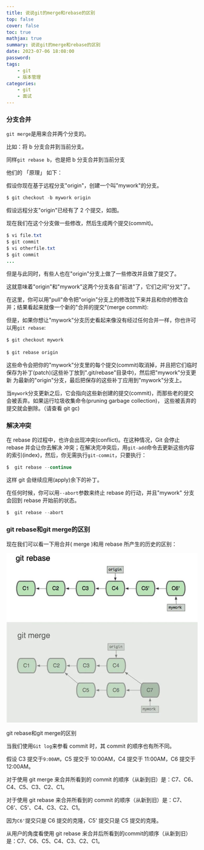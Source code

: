 ```yaml
---
title: 说说git的merge和rebase的区别
top: false
cover: false
toc: true
mathjax: true
summary: 说说git的merge和rebase的区别
date: 2023-07-06 18:08:00
password:
tags:
    - git
    - 版本管理
categories:
    - git
    - 面试
---
```




### 分支合并

`git merge`是用来合并两个分支的。

比如：将 b 分支合并到当前分支。

同样`git rebase b`，也是把 b 分支合并到当前分支

他们的 「原理」 如下：

假设你现在基于远程分支"origin"，创建一个叫"mywork"的分支。

```java
$ git checkout -b mywork origin
```

假设远程分支"origin"已经有了 2 个提交，如图。

现在我们在这个分支做一些修改，然后生成两个提交(commit)。

```java
$ vi file.txt
$ git commit
$ vi otherfile.txt
$ git commit
...
```

但是与此同时，有些人也在"origin"分支上做了一些修改并且做了提交了。

这就意味着"origin"和"mywork"这两个分支各自"前进"了，它们之间"分叉"了。

在这里，你可以用"pull"命令把"origin"分支上的修改拉下来并且和你的修改合并；结果看起来就像一个新的"合并的提交"(merge commit):

但是，如果你想让"mywork"分支历史看起来像没有经过任何合并一样，你也许可以用`git rebase`:

```java
$ git checkout mywork

$ git rebase origin
```

这些命令会把你的"mywork"分支里的每个提交(commit)取消掉，并且把它们临时 保存为补丁(patch)(这些补丁放到".git/rebase"目录中)，然后把"mywork"分支更新 为最新的"origin"分支，最后把保存的这些补丁应用到"mywork"分支上。

当`mywork`分支更新之后，它会指向这些新创建的提交(commit)，而那些老的提交会被丢弃。如果运行垃圾收集命令(pruning garbage collection)， 这些被丢弃的提交就会删除。（请查看 git gc)


### 解决冲突

在 rebase 的过程中，也许会出现冲突(conflict)。在这种情况，Git 会停止 rebase 并会让你去解决 冲突；在解决完冲突后，用`git-add`命令去更新这些内容的索引(index)，然后，你无需执行`git-commit`，只要执行：

```java
$  git rebase --continue
```

这样 git 会继续应用(apply)余下的补丁。

在任何时候，你可以用`--abort`参数来终止 rebase 的行动，并且"mywork" 分支会回到 rebase 开始前的状态。

```java
$  git rebase --abort
```


### git rebase和git merge的区别

现在我们可以看一下用合并( merge )和用 rebase 所产生的历史的区别：

![default_name_d84abaa8.png](说说git的merge和rebase的区别/default_name_d84abaa8.jpeg)

git rebase和git merge的区别

当我们使用`Git log`来参看 commit 时，其 commit 的顺序也有所不同。

假设 C3 提交于`9:00AM`，C5 提交于 10:00AM，C4 提交于 11:00AM，C6 提交于 12:00AM。

对于使用 git merge 来合并所看到的 commit 的顺序（从新到旧）是：C7、C6、C4、C5、C3、C2、C1。

对于使用 git rebase 来合并所看到的 commit 的顺序（从新到旧）是：C7、C6‘、C5'、C4、C3、C2、C1。

因为`C6'`提交只是 C6 提交的克隆，C5' 提交只是 C5 提交的克隆。

从用户的角度看使用 git rebase 来合并后所看到的commit的顺序（从新到旧）是：C7、C6、C5、C4、C3、C2、C1。